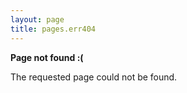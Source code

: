 ```yaml
---
layout: page
title: pages.err404
---
```

<p><strong>Page not found :(</strong></p>
<p>The requested page could not be found.</p>
